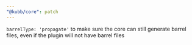 ```yaml
---
"@kubb/core": patch
---
```


`barrelType: 'propagate'` to make sure the core can still generate barrel files, even if the plugin will not have barrel files
